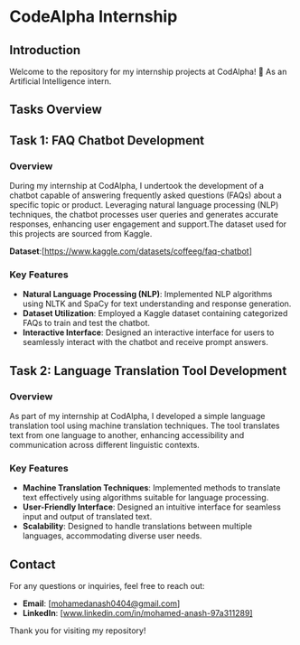# CodeAlpha Internship 

## Introduction
Welcome to the repository for my internship projects at CodAlpha! 🚀 As an Artificial Intelligence intern. 
## Tasks Overview

## Task 1: FAQ Chatbot Development

### Overview
During my internship at CodAlpha, I undertook the development of a chatbot capable of answering frequently asked questions (FAQs) about a specific topic or product. Leveraging natural language processing (NLP) techniques, the chatbot processes user queries and generates accurate responses, enhancing user engagement and support.The dataset used for this projects are sourced from Kaggle.

**Dataset**:[https://www.kaggle.com/datasets/coffeeg/faq-chatbot]

### Key Features
- **Natural Language Processing (NLP)**: Implemented NLP algorithms using NLTK and SpaCy for text understanding and response generation.
- **Dataset Utilization**: Employed a Kaggle dataset containing categorized FAQs to train and test the chatbot.
- **Interactive Interface**: Designed an interactive interface for users to seamlessly interact with the chatbot and receive prompt answers.

## Task 2: Language Translation Tool Development

### Overview
As part of my internship at CodAlpha, I developed a simple language translation tool using machine translation techniques. The tool translates text from one language to another, enhancing accessibility and communication across different linguistic contexts.

### Key Features
- **Machine Translation Techniques**: Implemented methods to translate text effectively using algorithms suitable for language processing.
- **User-Friendly Interface**: Designed an intuitive interface for seamless input and output of translated text.
- **Scalability**: Designed to handle translations between multiple languages, accommodating diverse user needs.

## Contact
For any questions or inquiries, feel free to reach out:

- **Email**: [mohamedanash0404@gmail.com]
- **LinkedIn**: [www.linkedin.com/in/mohamed-anash-97a311289]

Thank you for visiting my repository!

